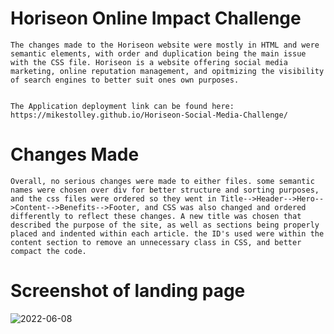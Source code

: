 # Horiseon Online Impact Challenge

    The changes made to the Horiseon website were mostly in HTML and were semantic elements, with order and duplication being the main issue with the CSS file. Horiseon is a website offering social media marketing, online reputation management, and opitmizing the visibility of search engines to better suit ones own purposes. 


    The Application deployment link can be found here: 
    https://mikestolley.github.io/Horiseon-Social-Media-Challenge/


# Changes Made

    Overall, no serious changes were made to either files. some semantic names were chosen over div for better structure and sorting purposes, and the css files were ordered so they went in Title-->Header-->Hero-->Content-->Benefits-->Footer, and CSS was also changed and ordered differently to reflect these changes. A new title was chosen that described the purpose of the site, as well as sections being properly placed and indented within each article. the ID's used were within the content section to remove an unnecessary class in CSS, and better compact the code. 


# Screenshot of landing page

![2022-06-08](https://user-images.githubusercontent.com/106116547/172732115-7f3da9b4-c5a9-464c-aad7-4f92a1d68d3d.png)